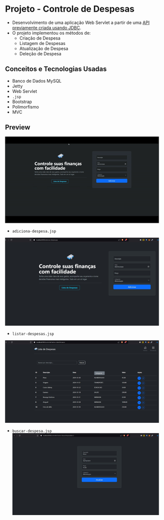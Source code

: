 # Projeto - Controle de Despesas
- Desenvolvimento de uma aplicação Web Servlet a partir de uma [API previamente criada usando JDBC](https://github.com/matheushug0/crud-jdbc).
- O projeto implementou os métodos de:
  - Criação de Despesa
  - Listagem de Despesas
  - Atualização de Despesa
  - Deleção de Despesa

## Conceitos e Tecnologias Usadas
- Banco de Dados MySQL
- Jetty
- Web Servlet
- `.jsp`
- Bootstrap
- Polimorfismo
- MVC

## Preview
<img src="/img/preview.gif">

- `adiciona-despesa.jsp`
<img src="/img/1.jpg">


- `listar-despesas.jsp`
<img src="/img/2.jpg">


- `buscar-despesa.jsp`
  <img src="/img/3.jpg">